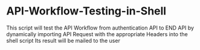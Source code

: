 # API-Workflow-Testing-in-Shell
This script will test the API Workflow from authentication API to END API by dynamically importing API Request with the appropriate Headers into the shell script
Its result will be mailed to the user
